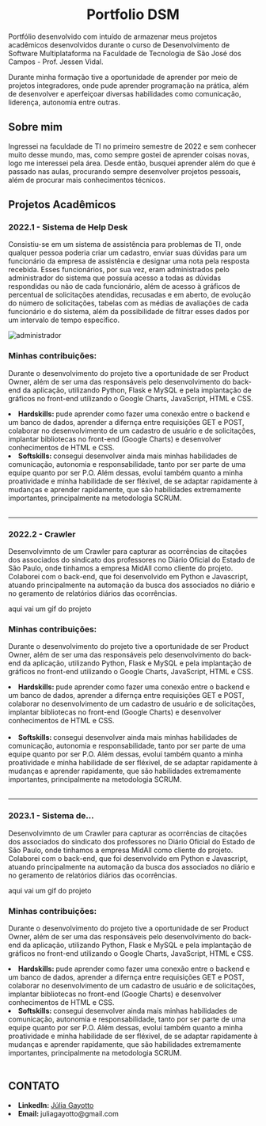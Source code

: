<div align="center">  
  <h1> Portfolio DSM </h1>
</div>
<div>
  <p>Portfólio desenvolvido com intuído de armazenar meus projetos acadêmicos desenvolvidos durante o curso de Desenvolvimento de Software Multiplataforma na Faculdade de Tecnologia de São José dos Campos - Prof. Jessen Vidal.</p>
  <p> Durante minha formação tive a oportunidade de aprender por meio de projetos integradores, onde pude aprender programação na prática, além de desenvolver e aperfeiçoar diversas habilidades como comunicação, liderença, autonomia entre outras. </p>
</div>

<h2> <strong> Sobre mim </strong> </h2>
<p> Ingressei na faculdade de TI no primeiro semestre de 2022 e sem conhecer muito desse mundo, mas, como sempre gostei de aprender coisas novas, logo me interessei pela área. Desde então, busquei aprender além do que é passado nas aulas, procurando sempre desenvolver projetos pessoais, além de procurar mais conhecimentos técnicos.</p>
<h2> <strong> Projetos Acadêmicos </strong> </h2>
<div>
  <h3> 2022.1 - Sistema de Help Desk </h3>
  <p> Consistiu-se em um sistema de assistência para problemas de TI, onde qualquer pessoa poderia criar um cadastro, enviar suas dúvidas para um funcionário da empresa de assistência e designar uma nota pela resposta recebida. Esses funcionários, por sua vez, eram administrados pelo administrador do sistema que possuía acesso a todas as dúvidas respondidas ou não de cada funcionário, além de acesso à gráficos de percentual de solicitações atendidas, recusadas e em aberto, de evolução do número de solicitações, tabelas com as médias de avaliações de cada funcionário e do sistema, além  da possibilidade de filtrar esses dados por um intervalo de tempo específico. </p>
  
  ![administrador](https://github.com/JuliaGayotto/Portfolio-DSM/assets/101027809/73da10c7-98ee-473b-8d08-3b131a65351d)
 
  <h3> Minhas contribuições: </h3>
  <p> Durante o desenvolvimento do projeto tive a oportunidade de ser Product Owner, além de ser uma das responsáveis pelo desenvolvimento do back-end da aplicação, utilizando Python, Flask e MySQL e pela implantação de gráficos no front-end utilizando o Google Charts, JavaScript, HTML e CSS.
    <li> <strong> Hardskills: </strong> pude aprender como fazer uma conexão entre o backend e um banco de dados, aprender a difernça entre requisições GET e POST, colaborar no desenvolvimento de um cadastro de usuário e de solicitações, implantar bibliotecas no front-end (Google Charts) e desenvolver conhecimentos de HTML e CSS. </li>
    <li> <strong> Softskills: </strong> consegui desenvolver ainda mais minhas habilidades de comunicação, autonomia e responsabilidade, tanto por ser parte de uma equipe quanto por ser P.O. Além dessas, evoluí também quanto a minha proatividade e minha habilidade de ser fléxivel, de se adaptar rapidamente à mudanças e aprender rapidamente, que são habilidades extremamente importantes, principalmente na metodologia SCRUM.  </li>
</div>
<br>
<hr>
<div>
  <h3> 2022.2 - Crawler </h3>
  <p> Desenvolvimnto de um Crawler para capturar as ocorrências de citações dos associados do sindicato dos professores no Diário Oficial do Estado de São Paulo, onde tinhamos a empresa MidAll como cliente do projeto. Colaborei com o back-end, que foi desenvolvido em Python e Javascript, atuando principalmente na automação da busca dos associados no diário e no geramento de relatórios diários das ocorrências. </p>
    aqui vai um gif do projeto
  <h3> Minhas contribuições: </h3>
  <p> Durante o desenvolvimento do projeto tive a oportunidade de ser Product Owner, além de ser uma das responsáveis pelo desenvolvimento do back-end da aplicação, utilizando Python, Flask e MySQL e pela implantação de gráficos no front-end utilizando o Google Charts, JavaScript, HTML e CSS.
  <li> <strong> Hardskills: </strong> pude aprender como fazer uma conexão entre o backend e um banco de dados, aprender a difernça entre requisições GET e POST, colaborar no desenvolvimento de um cadastro de usuário e de solicitações, implantar bibliotecas no front-end (Google Charts) e desenvolver conhecimentos de HTML e CSS. </li>
  <br>
  <li> <strong> Softskills: </strong> consegui desenvolver ainda mais minhas habilidades de comunicação, autonomia e responsabilidade, tanto por ser parte de uma equipe quanto por ser P.O. Além dessas, evoluí também quanto a minha proatividade e minha habilidade de ser fléxivel, de se adaptar rapidamente à mudanças e aprender rapidamente, que são habilidades extremamente importantes, principalmente na metodologia SCRUM.  </li>
</div>
<br>
<hr>
<div>
  <h3> 2023.1 - Sistema de... </h3>
  <p> Desenvolvimnto de um Crawler para capturar as ocorrências de citações dos associados do sindicato dos professores no Diário Oficial do Estado de São Paulo, onde tinhamos a empresa MidAll como cliente do projeto. Colaborei com o back-end, que foi desenvolvido em Python e Javascript, atuando principalmente na automação da busca dos associados no diário e no geramento de relatórios diários das ocorrências. </p>
    aqui vai um gif do projeto
  <h3> Minhas contribuições: </h3>
  <p> Durante o desenvolvimento do projeto tive a oportunidade de ser Product Owner, além de ser uma das responsáveis pelo desenvolvimento do back-end da aplicação, utilizando Python, Flask e MySQL e pela implantação de gráficos no front-end utilizando o Google Charts, JavaScript, HTML e CSS.
    <li> <strong> Hardskills: </strong> pude aprender como fazer uma conexão entre o backend e um banco de dados, aprender a difernça entre requisições GET e POST, colaborar no desenvolvimento de um cadastro de usuário e de solicitações, implantar bibliotecas no front-end (Google Charts) e desenvolver conhecimentos de HTML e CSS. </li>
    <li> <strong> Softskills: </strong> consegui desenvolver ainda mais minhas habilidades de comunicação, autonomia e responsabilidade, tanto por ser parte de uma equipe quanto por ser P.O. Além dessas, evoluí também quanto a minha proatividade e minha habilidade de ser fléxivel, de se adaptar rapidamente à mudanças e aprender rapidamente, que são habilidades extremamente importantes, principalmente na metodologia SCRUM.  </li>
</div>
<br>
<h2>CONTATO</h2>
<li> <strong> LinkedIn: </strong> <a href="https://br.linkedin.com/in/juliagayotto"> Júlia Gayotto </a>
<li> <strong> Email: </strong> juliagayotto@gmail.com </li>

